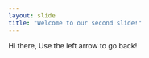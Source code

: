 ```yaml
---
layout: slide
title: "Welcome to our second slide!"
---
```


Hi there,
Use the left arrow to go back!

